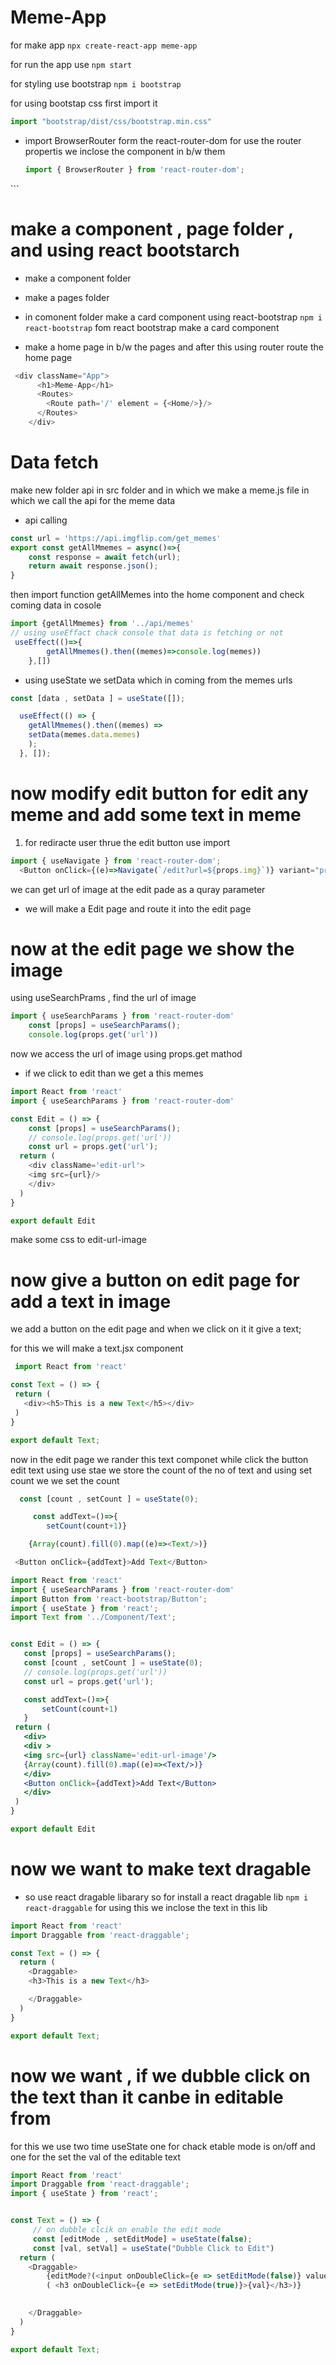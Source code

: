 # Meme-App
for make app
`npx create-react-app meme-app`

for run the app use 
`npm start`

for styling use bootstrap
`npm i bootstrap`

for using bootstap css first import it
```js 
import "bootstrap/dist/css/bootstrap.min.css" 
```
- import BrowserRouter form the react-router-dom
  for use the router propertis we inclose the <App/> component in b/w them

  ```js
  import { BrowserRouter } from 'react-router-dom';
 <BrowserRouter>
    <App />
</BrowserRouter>
```

# make a component , page folder , and using react bootstarch 
- make a component folder
- make a pages folder 
- in comonent folder make a card component 
using react-bootstrap
`npm i react-bootstrap`
fom react bootstrap make a card component

- make a home page in b/w the pages and 
after this using router route the home page 
```js
 <div className="App">
      <h1>Meme-App</h1>
      <Routes>
        <Route path='/' element = {<Home/>}/>
      </Routes>
    </div>
```
# Data fetch
make new folder api in src folder and in which we make a meme.js 
file in which we call the api for the meme data

- api calling
```js
const url = 'https://api.imgflip.com/get_memes'
export const getAllMmemes = async()=>{
    const response = await fetch(url);
    return await response.json();
}
```
then import function getAllMemes into the home component 
and check coming data in cosole
```js
import {getAllMmemes} from '../api/memes'
// using useEffact chack console that data is fetching or not
 useEffect(()=>{
        getAllMmemes().then((memes)=>console.log(memes))
    },[])
```

- using useState we setData which in coming from the memes urls
```js
const [data , setData ] = useState([]);

  useEffect(() => {
    getAllMmemes().then((memes) => 
    setData(memes.data.memes)
    );
  }, []);
```

# now modify edit button for edit any meme and add some text in meme

1. for rediracte user thrue the edit button use 
import
```js
import { useNavigate } from 'react-router-dom';
  <Button onClick={(e)=>Navigate(`/edit?url=${props.img}`)} variant="primary"  >Edit</Button>
  ```
  we can get url of image at the edit pade as a quray parameter
- we will make a Edit page and route it into the edit page

# now at the edit page we show the image
using useSearchPrams , find the url of image
```js
import { useSearchParams } from 'react-router-dom'
    const [props] = useSearchParams();
    console.log(props.get('url'))
```
now we access the url of image using props.get mathod

- if we click to edit than we get a this memes 
```js
import React from 'react'
import { useSearchParams } from 'react-router-dom'

const Edit = () => {
    const [props] = useSearchParams();
    // console.log(props.get('url'))
    const url = props.get('url');
  return (
    <div className='edit-url'> 
    <img src={url}/>
    </div>
  )
}

export default Edit
```
make some css to edit-url-image

# now give a button on edit page for add a text in  image
 we add a button on the edit page and 
 when we click on it it give a text;

 for this we will make a text.jsx component 
 ```js
  import React from 'react'

const Text = () => {
  return (
    <div><h5>This is a new Text</h5></div>
  )
}

export default Text;
```
now in the edit page we rander this text componet while click the button edit text
using use stae we store the count of the no of text and using set count we 
we set the count 
```js
  const [count , setCount ] = useState(0);

     const addText=()=>{
        setCount(count+1)}

    {Array(count).fill(0).map((e)=><Text/>)}

 <Button onClick={addText}>Add Text</Button>
 ```

 ```jsx
 import React from 'react'
import { useSearchParams } from 'react-router-dom'
import Button from 'react-bootstrap/Button';
import { useState } from 'react';
import Text from '../Component/Text';


const Edit = () => {
    const [props] = useSearchParams();
    const [count , setCount ] = useState(0);
    // console.log(props.get('url'))
    const url = props.get('url');

    const addText=()=>{
        setCount(count+1)
    }
  return (
    <div>
    <div > 
    <img src={url} className='edit-url-image'/>
    {Array(count).fill(0).map((e)=><Text/>)}
    </div>
    <Button onClick={addText}>Add Text</Button>
    </div>
  )
}

export default Edit
```
# now we want to make text dragable
- so use react dragable libarary
so for install a react dragable lib
`npm i react-draggable`
for using this we inclose the text in this lib

```js
import React from 'react'
import Draggable from 'react-draggable';

const Text = () => {
  return (
    <Draggable>
    <h3>This is a new Text</h3>

    </Draggable>
  )
}

export default Text;
```
# now we want , if we dubble click on the text than it canbe in editable from

for this we use two time useState one for chack etable mode is on/off
and one for the set the val of the editable text
```js
import React from 'react'
import Draggable from 'react-draggable';
import { useState } from 'react';


const Text = () => {
     // on dubble clcik on enable the edit mode
     const [editMode , setEditMode] = useState(false);
     const [val, setVal] = useState("Dubble Click to Edit")
  return (
    <Draggable>
        {editMode?(<input onDoubleClick={e => setEditMode(false)} value={val}  onChange={(e)=> setVal(e.target.value)}/>):
        ( <h3 onDoubleClick={e => setEditMode(true)}>{val}</h3>)}
   

    </Draggable>
  )
}

export default Text;
```

  


